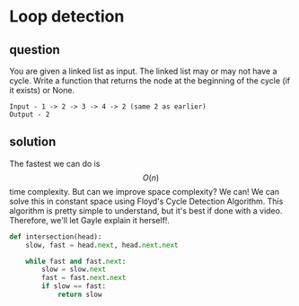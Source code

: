 # Loop detection

## question
You are given a linked list as input. The linked list may or may not have a cycle. Write a function that returns the node at the beginning of the cycle (if it exists) or None.
```
Input - 1 -> 2 -> 3 -> 4 -> 2 (same 2 as earlier)
Output - 2
```

## solution
The fastest we can do is $$O(n)$$ time complexity. But can we improve space complexity?
We can! We can solve this in constant space using Floyd's Cycle Detection Algorithm. This algorithm is pretty simple to understand, but it's best if done with a video. Therefore, we'll let Gayle explain it herself!.
```python
def intersection(head):
    slow, fast = head.next, head.next.next

    while fast and fast.next:
        slow = slow.next
        fast = fast.next.next
        if slow == fast:
            return slow
```
